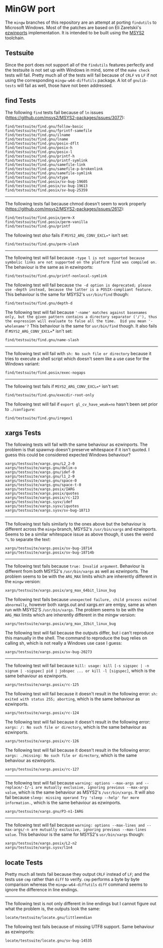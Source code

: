 # MinGW port

The `mingw` branches of this repository are an attempt at porting `findutils` to Microsoft Windows. Most of the patches are based on Eli Zaretskii's [ezwinports](https://sourceforge.net/projects/ezwinports/files/) implementation. It is intended to be built using the [MSYS2](https://www.msys2.org/) toolchain.

## Testsuite

Since the port does not support all of the `findutils` features perfectly and the testsuite is not set up with Windows in mind, some of the `make check` tests will fail. Pretty much all of the tests will fail because of `CRLF` vs `LF` if not using the corresponding `mingw-w64-diffutils` package. A lot of `gnulib-tests` will fail as well, those have not been addressed.

## find Tests

The following `find` tests fail because of `ln` issues (https://github.com/msys2/MSYS2-packages/issues/3077):

```
find/testsuite/find.gnu/follow-basic
find/testsuite/find.gnu/fprintf-samefile
find/testsuite/find.gnu/ilname
find/testsuite/find.gnu/lname
find/testsuite/find.gnu/posix-dflt
find/testsuite/find.gnu/posix-h
find/testsuite/find.gnu/posix-l
find/testsuite/find.gnu/printf-h
find/testsuite/find.gnu/printf-symlink
find/testsuite/find.gnu/samefile-link
find/testsuite/find.gnu/samefile-p-brokenlink
find/testsuite/find.gnu/samefile-symlink
find/testsuite/find.gnu/xtype
find/testsuite/find.posix/sv-bug-19605
find/testsuite/find.posix/sv-bug-19613
find/testsuite/find.posix/sv-bug-25359
```

-------------------------------------------------------------------------------

The following tests fail because chmod doesn't seem to work properly (https://github.com/msys2/MSYS2-packages/issues/2612):

```
find/testsuite/find.posix/perm-X
find/testsuite/find.posix/perm-vanilla
find/testsuite/find.gnu/printf
```

The following test _also_ fails if `MSYS2_ARG_CONV_EXCL=*` isn't set:

```
find/testsuite/find.gnu/perm-slash
```

-------------------------------------------------------------------------------

The following test will fail because `-type l is not supported because symbolic links are not supported on the platform find was compiled on.` The behaviour is the same as in ezwinports:

```
find/testsuite/find.gnu/printf-nonlocal-symlink
```

The following test will fail because `the -d option is deprecated; please use -depth instead, because the latter is a POSIX-compliant feature.` This behaviour is the same for MSYS2's `usr/bin/find` though:

```
find/testsuite/find.gnu/depth-d
```

The following test will fail because `'-name' matches against basenames only, but the given pattern contains a directory separator ('/'), thus the expression will evaluate to false all the time.  Did you mean '-wholename'?` This behaviour is the same for `usr/bin/find` though. It also fails if `MSYS2_ARG_CONV_EXCL=`* isn't set:

```
find/testsuite/find.gnu/name-slash
```

-------------------------------------------------------------------------------

The following test will fail with `sh: No such file or directory` because it tries to execute a shell script which doesn't seem like a use case for the Windows variant:

```
find/testsuite/find.posix/exec-nogaps
```

-------------------------------------------------------------------------------

The following test fails if `MSYS2_ARG_CONV_EXCL=*` isn't set:

```
find/testsuite/find.gnu/execdir-root-only
```

The following test will fail if `export gl_cv_have_weak=no` hasn't been set prior to `./configure`:

```
find/testsuite/find.gnu/iregex1
```

## xargs Tests

The following tests will fail with the same behaviour as ezwinports. The problem is that spawnvp doesn't preserve whitespace if it isn't quoted. I guess this could be considered expected Windows behaviour?

```
xargs/testsuite/xargs.gnu/L2_2-0
xargs/testsuite/xargs.gnu/delim-o
xargs/testsuite/xargs.gnu/idef-0
xargs/testsuite/xargs.gnu/l1_2-0
xargs/testsuite/xargs.gnu/space-0
xargs/testsuite/xargs.gnu/space-t-0
xargs/testsuite/xargs.posix/IARG
xargs/testsuite/xargs.posix/quotes
xargs/testsuite/xargs.posix/rc-123
xargs/testsuite/xargs.sysv/idef
xargs/testsuite/xargs.sysv/iquotes
xargs/testsuite/xargs.sysv/sv-bug-18713
```

-------------------------------------------------------------------------------

The following test fails similarly to the ones above but the behaviour is different across the `mingw` branch, MSYS2's `/usr/bin/xargs` and ezwinports. Seems to be a similar whitespace issue as above though, it uses the weird `^L` to separate the text:

```
xargs/testsuite/xargs.posix/sv-bug-18714
xargs/testsuite/xargs.posix/sv-bug-18714b
```

-------------------------------------------------------------------------------

The following test fails because `true: Invalid argument`. Behaviour is different from both MSYS2's `/usr/bin/xargs` as well as ezwinports. The problem seems to be with the `ARG_MAX` limits which are inherently different in the `mingw` version:

```
xargs/testsuite/xargs.posix/arg_max_64bit_linux_bug
```

The following test fails because `unexpected failure, child process exited abnormally`, however both xargs.out and xargs.err are emtpy, same as when run with MSYS2'S `/usr/bin/xargs`. The problem seems to be with the `ARG_MAX` limits which are inherently different in the mingw version:

```
xargs/testsuite/xargs.posix/arg_max_32bit_linux_bug
```

The following test will fail because the outputs differ, but i can't reproduce this manually in the shell. The command to reproduce the bug relies on calling sh, which is not really a Windows use case I guess: 

```
xargs/testsuite/xargs.posix/sv-bug-20273
```

-------------------------------------------------------------------------------

The following test will fail because `kill: usage: kill [-s sigspec | -n signum | -sigspec] pid | jobspec ... or kill -l [sigspec]`, which is the same behaviour as ezwinports.

```
xargs/testsuite/xargs.posix/rc-125
```

The following test will fail because it doesn't result in the following error: `sh: exited with status 255; aborting`, which is the same behaviour as ezwinports.

```
xargs/testsuite/xargs.posix/rc-124
```

The following test will fail because it doesn't result in the following error: `xargs: /: No such file or directory`, which is the same behaviour as ezwinports.

```
xargs/testsuite/xargs.posix/rc-126
```

The following test will fail because it doesn't result in the following error: `xargs: ./missing: No such file or directory`, which is the same behaviour as ezwinports.

```
xargs/testsuite/xargs.posix/rc-127
```

-------------------------------------------------------------------------------

The following test will fail because `warning: options --max-args and --replace/-I/-i are mutually exclusive, ignoring previous --max-args value`, which is the same behaviour as MSYS2's `/usr/bin/xargs`. It will also fail because `sleep: missing operand Try 'sleep --help' for more information.`, which is the same behaviour as ezwinports.

```
xargs/testsuite/xargs.gnu/P3-n1-IARG
```

-------------------------------------------------------------------------------

The following test will fail because `warning: options --max-lines and --max-args/-n are mutually exclusive, ignoring previous --max-lines value`. This behaviour is the same for MSYS2's `usr/bin/xargs` though:

```
xargs/testsuite/xargs.posix/L2-n2
xargs/testsuite/xargs.sysv/l1n4
```


## locate Tests

Pretty much all tests fail because they output `CRLF` instead of `LF`; and the tests use `cmp` rather than `diff` to verify. `cmp` performs a byte by byte comparison whereas the `mingw-w64-diffutils` `diff` command seems to ignore the difference in line endings.

-------------------------------------------------------------------------------

The following test is not only different in line endings but I cannot figure out what the problem is, the outputs look the same:

```
locate/testsuite/locate.gnu/littleendian
```

The following test fails because of missing UTF8 support. Same behaviour as ezwinports:

```
locate/testsuite/locate.gnu/sv-bug-14535
```
